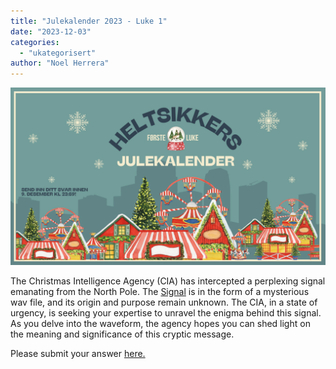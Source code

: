 ```yaml
---
title: "Julekalender 2023 - Luke 1"
date: "2023-12-03"
categories: 
  - "ukategorisert"
author: "Noel Herrera"
---
```




![Luke 1 bilde](/public/julekalender/luke1.png)

The Christmas Intelligence Agency (CIA) has intercepted a perplexing signal emanating from the North Pole. The [Signal](/public/julekalender/signal.wav) is in the form of a mysterious wav file, and its origin and purpose remain unknown. The CIA, in a state of urgency, is seeking your expertise to unravel the enigma behind this signal. 
As you delve into the waveform, the agency hopes you can shed light on the meaning and significance of this cryptic message.



Please submit your answer [here.](https://forms.gle/G6RPPZQLew4YHCVA9)

